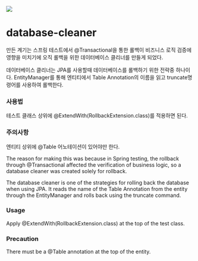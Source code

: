 [![](https://jitpack.io/v/Gyuchool/jpa-database-cleaner.svg)](https://jitpack.io/#Gyuchool/jpa-database-cleaner)

# database-cleaner

만든 계기는 스프링 테스트에서 @Transactional을 통한 롤백이 비즈니스 로직 검증에 영향을 미치기에 오직 롤백을 위한 데이터베이스 클리너를 만들게 되었다.

데이터베이스 클리너는 JPA를 사용할때 데이터베이스를 롤백하기 위한 전략중 하나이다. EntityManager를 통해 엔티티에서 Table Annotation의 이름을 읽고 truncate명령어를 사용하여 롤백한다.

### 사용법
테스트 클래스 상위에 @ExtendWith(RollbackExtension.class)를 적용하면 된다.

### 주의사항
엔티티 상위에 @Table 어노테이션이 있어야만 한다.


The reason for making this was because in Spring testing, the rollback through @Transactional affected the verification of business logic, so a database cleaner was created solely for rollback.

The database cleaner is one of the strategies for rolling back the database when using JPA. It reads the name of the Table Annotation from the entity through the EntityManager and rolls back using the truncate command.

### Usage
Apply @ExtendWith(RollbackExtension.class) at the top of the test class.

### Precaution
There must be a @Table annotation at the top of the entity.
